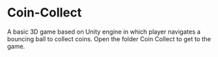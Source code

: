 # Coin-Collect
A basic 3D game based on Unity engine in which player navigates a bouncing ball to collect coins.
Open the folder Coin Collect to get to the game.
